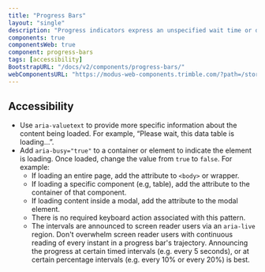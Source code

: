 ```yaml
---
title: "Progress Bars"
layout: "single"
description: "Progress indicators express an unspecified wait time or display the length of a process."
components: true
componentsWeb: true
component: progress-bars
tags: [accessibility]
BootstrapURL: "/docs/v2/components/progress-bars/"
webComponentsURL: "https://modus-web-components.trimble.com/?path=/story/components-progress-bar--default"
---
```


## Accessibility

- Use `aria-valuetext` to provide more specific information about the content being loaded. For example, “Please wait, this data table is loading…”.
- Add `aria-busy="true"` to a container or element to indicate the element is loading. Once loaded, change the value from `true` to `false`. For example:
  - If loading an entire page, add the attribute to `<body>` or wrapper.
  - If loading a specific component (e.g, table), add the attribute to the container of that component.
  - If loading content inside a modal, add the attribute to the modal element.
  - There is no required keyboard action associated with this pattern.
  - The intervals are announced to screen reader users via an `aria-live` region. Don't overwhelm screen reader users with continuous reading of every instant in a progress bar's trajectory. Announcing the progress at certain timed intervals (e.g. every 5 seconds), or at certain percentage intervals (e.g. every 10% or every 20%) is best.
